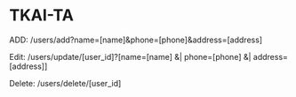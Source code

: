 # TKAI-TA

ADD:
<host>/users/add?name=[name]&phone=[phone]&address=[address]

Edit:
<host>/users/update/[user_id]?[name=[name] &| phone=[phone] &| address=[address]]

Delete:
<host>/users/delete/[user_id]
